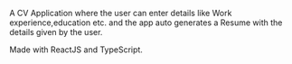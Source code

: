 A CV Application where the user can enter details like Work experience,education etc. and the app auto generates a Resume with the details given by the user. 

Made with ReactJS and TypeScript. 
